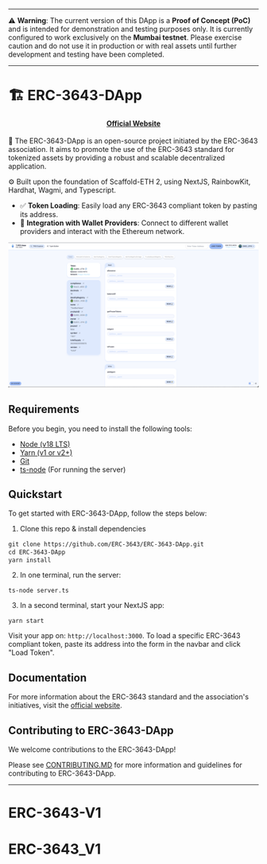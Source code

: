 
---

⚠️ **Warning**: The current version of this DApp is a **Proof of Concept (PoC)** and is intended for demonstration and testing purposes only. It is currently configured to work exclusively on the **Mumbai testnet**. Please exercise caution and do not use it in production or with real assets until further development and testing have been completed.

--- 

# 🏗 ERC-3643-DApp

<h4 align="center">
  <a href="https://www.erc3643.org/">Official Website</a>
</h4>

🧪 The ERC-3643-DApp is an open-source project initiated by the ERC-3643 association. It aims to promote the use of the ERC-3643 standard for tokenized assets by providing a robust and scalable decentralized application.

⚙️ Built upon the foundation of Scaffold-ETH 2, using NextJS, RainbowKit, Hardhat, Wagmi, and Typescript.

- ✅ **Token Loading**: Easily load any ERC-3643 compliant token by pasting its address.
- 🔐 **Integration with Wallet Providers**: Connect to different wallet providers and interact with the Ethereum network.

![ERC-3643-DApp Interface](./assets/dapp_interface.png)

## Requirements

Before you begin, you need to install the following tools:

- [Node (v18 LTS)](https://nodejs.org/en/download/)
- [Yarn (v1 or v2+)](https://yarnpkg.com/getting-started/install)
- [Git](https://git-scm.com/downloads)
- [ts-node](https://www.npmjs.com/package/ts-node) (For running the server)

## Quickstart

To get started with ERC-3643-DApp, follow the steps below:

1. Clone this repo & install dependencies

```
git clone https://github.com/ERC-3643/ERC-3643-DApp.git
cd ERC-3643-DApp
yarn install
```

2. In one terminal, run the server:

```
ts-node server.ts
```

3. In a second terminal, start your NextJS app:

```
yarn start
```

Visit your app on: `http://localhost:3000`. To load a specific ERC-3643 compliant token, paste its address into the form in the navbar and click "Load Token".

## Documentation

For more information about the ERC-3643 standard and the association's initiatives, visit the [official website](https://www.erc3643.org/).

## Contributing to ERC-3643-DApp

We welcome contributions to the ERC-3643-DApp!

Please see [CONTRIBUTING.MD](https://github.com/ERC-3643/ERC-3643-DApp/blob/main/CONTRIBUTING.md) for more information and guidelines for contributing to ERC-3643-DApp.

---
# ERC-3643-V1
# ERC-3643_V1
